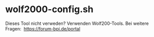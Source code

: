 # wolf2000-config.sh
Dieses Tool nicht verweden? Verwenden Wolf200-Tools.
Bei weitere Fragen:  https://forum-bpi.de/portal
